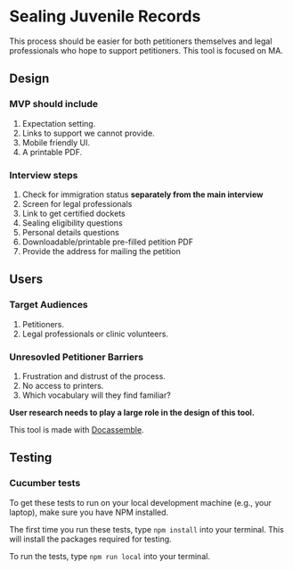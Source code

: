 # Sealing Juvenile Records

This process should be easier for both petitioners themselves and
legal professionals who hope to support petitioners. This tool
is focused on MA.

## Design

### MVP should include

1. Expectation setting.
1. Links to support we cannot provide.
1. Mobile friendly UI.
1. A printable PDF.

### Interview steps

1. Check for immigration status **separately from the main interview**
1. Screen for legal professionals
1. Link to get certified dockets
1. Sealing eligibility questions
1. Personal details questions
1. Downloadable/printable pre-filled petition PDF
1. Provide the address for mailing the petition

## Users

### Target Audiences

1. Petitioners.
1. Legal professionals or clinic volunteers.

### Unresovled Petitioner Barriers

1. Frustration and distrust of the process.
1. No access to printers.
1. Which vocabulary will they find familiar?

**User research needs to play a large role in the design of this tool.**

This tool is made with [Docassemble](https://github.com/jhpyle/docassemble).

## Testing

### Cucumber tests

To get these tests to run on your local development machine (e.g., your laptop), make sure you have NPM installed.

The first time you run these tests, type `npm install` into your terminal. This will install the packages required for testing.

To run the tests, type `npm run local` into your terminal.
